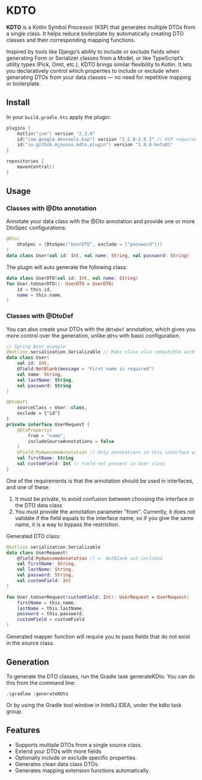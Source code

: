 # KDTO

**KDTO** is a Kotlin Symbol Processor (KSP) that generates multiple DTOs from a single class. It helps reduce boilerplate by automatically creating DTO classes and their corresponding mapping functions.

Inspired by tools like Django’s ability to include or exclude fields when generating Form or Serializer classes from a Model, or like TypeScript’s utility types (Pick, Omit, etc.), KDTO brings similar flexibility to Kotlin. It lets you declaratively control which properties to include or exclude when generating DTOs from your data classes — no need for repetitive mapping or boilerplate.

## Install
In your `build.gradle.kts` apply the plugin:
````kotlin
plugins {
    kotlin("jvm") version "2.2.0"
    id("com.google.devtools.ksp") version "2.2.0-2.0.2" // KSP required
    id("io.github.mjavoso.kdto.plugin") version "1.0.0-beta01"
}

repositories {
    mavenCentral()
}
````

## Usage

### Classes with @Dto annotation
Annotate your data class with the @Dto annotation and provide one or more DtoSpec configurations:

````kotlin
@Dto(
    dtoSpec = [DtoSpec("UserDTO", exclude = ["password"])]
)
data class User(val id: Int, val name: String, val password: String)
````

The plugin will auto generate the following class:

```kotlin
data class UserDTO(val id: Int, val name: String)
fun User.toUserDTO(): UserDTO = UserDTO(
    id = this.id,
    name = this.name,
)
```

### Classes with @DtoDef

You can also create your DTOs with the `@DtoDef` annotation, which gives you more control over the generation, unlike `@Dto` with basic configuration.

```kotlin
// Spring Boot example
@kotlinx.serialization.Serializable // Make class also compatible with kotlinx.serialization API
data class User(
    val id: Int,
    @field:NotBlank(message = "First name is required")
    val name: String,
    val lastName: String,
    val password: String
)

@DtoDef(
    sourceClass = User::class,
    exclude = ["id"]
)
private interface UserRequest {
    @DtoProperty(
        from = "name",
        includeSourceAnnotations = false
    )
    @field:MyAwesomeAnnotation // Only annotations in this interface will be in generated DTO
    val firstName: String
    val customField: Int // Field not present in User class
}
```

One of the requirements is that the annotation should be used in interfaces, and one of these:
1. It must be private, to avoid confusion between choosing the interface or the DTO data class
2. You must provide the annotation parameter "from". Currently, it does not validate if the field equals to the interface name, so if you give the same name, it is a way to bypass the restriction.

Generated DTO class:
```kotlin
@kotlinx.serialization.Serializable
data class UserRequest(
    @field:MyAwesomeAnnotation // <- NotBlank not included
    val firstName: String,
    val lastName: String,
    val password: String,
    val customField: Int
)

fun User.toUserRequest(customField: Int): UserRequest = UserRequest(
    firstName = this.name,
    lastName = this.lastName,
    password = this.password,
    customField = customField
)
```

Generated mapper function will require you to pass fields that do not exist in the source class.

## Generation

To generate the DTO classes, run the Gradle task generateKDto. You can do this from the command line:
```
.\gradlew :generateKDto
```

Or by using the Gradle tool window in IntelliJ IDEA, under the kdto task group.

## Features

- Supports multiple DTOs from a single source class.
- Extend your DTOs with more fields
- Optionally include or exclude specific properties.
- Generates clean data class DTOs.
- Generates mapping extension functions automatically.